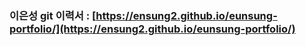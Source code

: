### 이은성 git 이력서 :  [https://ensung2.github.io/eunsung-portfolio/](https://ensung2.github.io/eunsung-portfolio/)

